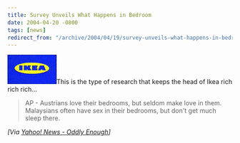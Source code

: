 ```yaml
---
title: Survey Unveils What Happens in Bedroom
date: 2004-04-20 -0800
tags: [news]
redirect_from: "/archive/2004/04/19/survey-unveils-what-happens-in-bedroom.aspx/"
---
```


![](/images/ikea.gif)This is the type of research that keeps the head of
Ikea rich rich rich...

> AP - Austrians love their bedrooms, but seldom make love in them.
> Malaysians often have sex in their bedrooms, but don't get much sleep
> there.

*[Via [Yahoo! News - Oddly
Enough](http://us.rd.yahoo.com/dailynews/rss/oddlyenough/*http://story.news.yahoo.com/news?tmpl=story2&u=/ap/20040420/ap_on_fe_st/sweden_bedroom_habits)]*

